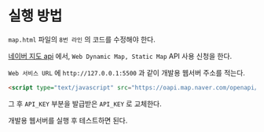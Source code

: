 # 실행 방법

`map.html` 파일의 `8번 라인` 의 코드를 수정해야 한다.

[네이버 지도 api](https://console.ncloud.com/naver-service/application) 에서, `Web Dynamic Map, Static Map` API 사용 신청을 한다.

`Web 서비스 URL` 에 `http://127.0.0.1:5500` 과 같이 개발용 웹서버 주소를 적는다. 

```html
<script type="text/javascript" src="https://oapi.map.naver.com/openapi/v3/maps.js?ncpClientId={API_KEY}"></script>
```
그 후 `API_KEY` 부분을 발급받은 `API_KEY` 로 교체한다.

개발용 웹서버를 실행 후 테스트하면 된다.


